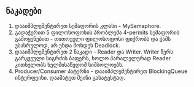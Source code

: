 ## ნაკადები

1. დააიმპლემენტირეთ სემაფორის კლასი - MySemaphore.
2. გადაჭერით 5 ფილოსოფოსის პრობლემა 4-permits სემაფორის გამოყენებით - თითოეული ფილოსოფოსი ფიქრობს და ჭამს უსასრულოდ, არ უნდა მოხდეს Deadlock.
3. დააიმპლემენტირეთ 2 ნაკადი - Reader და Writer. Writer წერს გარკვეული სიგრძის ბაფერს, ხოლო პარალელურად Reader კითხულობს ხელმისაწვდომ სიმბოლოებს.
4. Producer/Consumer პატერნი - დააიმპლემენტირეთ BlockingQueue ინტერფეისი. დაამატეთ მეინი გასატესტად.